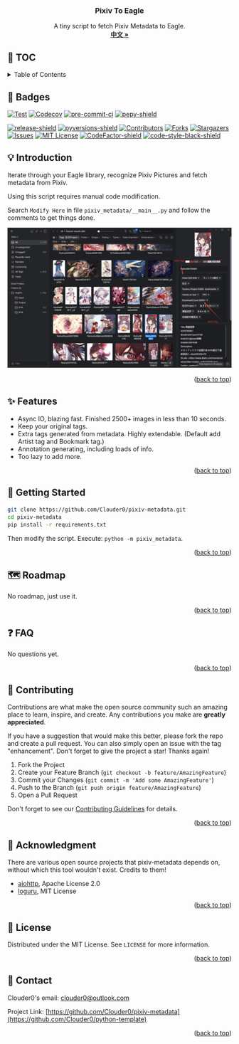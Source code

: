 <div id="top"></div>

<h3 align="center">Pixiv To Eagle</h3>
  <p align="center">
    A tiny script to fetch Pixiv Metadata to Eagle.
    <br />
    <!-- <a href="https://clouder0.github.io/pixiv-metadata/"><strong>Explore the docs »</strong></a> -->
    <!-- <br /> -->
    <a href="https://github.com/Clouder0/pixiv-metadata/blob/main/README.zh-Hans.md"><strong>中文 »</strong></a>
  </p>
</div>

## 📜 TOC

<details><summary>Table of Contents</summary>

- [🌟 Badges](#🌟-badges)
- [💡 Introduction](#💡-introduction)
- [✨ Features](#✨-features)
- [🎏 Getting Started](#🎏-getting-started)
- [🗺️ Roadmap](#🗺️-roadmap)
- [❓ Faq](#❓-faq)
- [💌 Contributing](#💌-contributing)
- [🙏 Acknowledgment](#🙏-acknowledgment)
- [📖 License](#📖-license)
- [📧 Contact](#📧-contact)

</details>

## 🌟 Badges

[![Test][github-action-test-shield]][github-action-test-url]
[![Codecov][codecov-shield]][codecov-url]
[![pre-commit-ci][pre-commit-ci-shield]][pre-commit-ci-url]
[![pepy-shield]][pepy-url]

[![release-shield]][release-url]
[![pyversions-shield]][pyversions-url]
[![Contributors][contributors-shield]][contributors-url]
[![Forks][forks-shield]][forks-url]
[![Stargazers][stars-shield]][stars-url]
[![Issues][issues-shield]][issues-url]
[![MIT License][license-shield]][license-url]
[![CodeFactor-shield]][CodeFactor-url]
[![code-style-black-shield]][code-style-black-url]

<!-- INTRODUCTION -->

## 💡 Introduction

Iterate through your Eagle library, recognize Pixiv Pictures and fetch metadata from Pixiv.

Using this script requires manual code modification.

Search `Modify Here` in file `pixiv_metadata/__main__.py` and follow the comments to get things done.

![Preview](img/img1.png)

<p align="right">(<a href="#top">back to top</a>)</p>

## ✨ Features

- Async IO, blazing fast. Finished 2500+ images in less than 10 seconds.
- Keep your original tags.
- Extra tags generated from metadata. Highly extendable. (Default add Artist tag and Bookmark tag.)
- Annotation generating, including loads of info.
- Too lazy to add more.

<p align="right">(<a href="#top">back to top</a>)</p>

## 🎏 Getting Started

```bash
git clone https://github.com/Clouder0/pixiv-metadata.git
cd pixiv-metadata
pip install -r requirements.txt
```

Then modify the script. Execute: `python -m pixiv_metadata`.

<p align="right">(<a href="#top">back to top</a>)</p>

## 🗺️ Roadmap

<!-- Please check out our [Github Project](https://github.com/Clouder0/pixiv-metadata/projects/1). -->

<!-- See the [open issues](https://github.com/Clouder0/pixiv-metadata/issues) for a full list of proposed features (and known issues). -->

No roadmap, just use it.

<p align="right">(<a href="#top">back to top</a>)</p>

## ❓ FAQ

No questions yet.

<p align="right">(<a href="#top">back to top</a>)</p>

<!-- CONTRIBUTING -->

## 💌 Contributing

Contributions are what make the open source community such an amazing place to learn, inspire, and create. Any contributions you make are **greatly appreciated**.

If you have a suggestion that would make this better, please fork the repo and create a pull request. You can also simply open an issue with the tag "enhancement".
Don't forget to give the project a star! Thanks again!

1. Fork the Project
2. Create your Feature Branch (`git checkout -b feature/AmazingFeature`)
3. Commit your Changes (`git commit -m 'Add some AmazingFeature'`)
4. Push to the Branch (`git push origin feature/AmazingFeature`)
5. Open a Pull Request

Don't forget to see our [Contributing Guidelines](https://github.com/Clouder0/pixiv-metadata/blob/main/CONTRIBUTING.md) for details.

<p align="right">(<a href="#top">back to top</a>)</p>

## 🙏 Acknowledgment

There are various open source projects that pixiv-metadata depends on, without which this tool wouldn't exist. Credits to them!

- [aiohttp](https://github.com/aio-libs/aiohttp), Apache License 2.0
- [loguru](https://github.com/Delgan/loguru), MIT License

<p align="right">(<a href="#top">back to top</a>)</p>

## 📖 License

Distributed under the MIT License. See `LICENSE` for more information.

<p align="right">(<a href="#top">back to top</a>)</p>

## 📧 Contact

Clouder0's email: clouder0@outlook.com

Project Link: [https://github.com/Clouder0/pixiv-metadata](https://github.com/Clouder0/python-template)

<p align="right">(<a href="#top">back to top</a>)</p>

<!-- MARKDOWN LINKS & IMAGES -->

<!-- https://www.markdownguide.org/basic-syntax/#reference-style-links -->

[contributors-shield]: https://img.shields.io/github/contributors/Clouder0/pixiv-metadata.svg?style=for-the-badge
[contributors-url]: https://github.com/Clouder0/pixiv-metadata/graphs/contributors
[forks-shield]: https://img.shields.io/github/forks/Clouder0/pixiv-metadata.svg?style=for-the-badge
[forks-url]: https://github.com/Clouder0/pixiv-metadata/network/members
[stars-shield]: https://img.shields.io/github/stars/Clouder0/pixiv-metadata.svg?style=for-the-badge
[stars-url]: https://github.com/Clouder0/pixiv-metadata/stargazers
[issues-shield]: https://img.shields.io/github/issues/Clouder0/pixiv-metadata.svg?style=for-the-badge
[issues-url]: https://github.com/Clouder0/pixiv-metadata/issues
[license-shield]: https://img.shields.io/github/license/Clouder0/pixiv-metadata.svg?style=for-the-badge
[license-url]: https://github.com/Clouder0/pixiv-metadata/blob/main/LICENSE
[github-action-test-shield]: https://github.com/Clouder0/pixiv-metadata/actions/workflows/test.yml/badge.svg?branch=main
[github-action-test-url]: https://github.com/Clouder0/pixiv-metadata/actions/workflows/test.yml
[codecov-shield]:https://codecov.io/gh/Clouder0/pixiv-metadata/branch/main/graph/badge.svg?token=D2XT099AFB
[codecov-url]: https://codecov.io/gh/Clouder0/pixiv-metadata
[pre-commit-ci-shield]: https://results.pre-commit.ci/badge/github/Clouder0/pixiv-metadata/main.svg
[pre-commit-ci-url]: https://results.pre-commit.ci/latest/github/Clouder0/pixiv-metadata/main
[code-style-black-shield]: https://img.shields.io/badge/code%20style-black-000000.svg?style=for-the-badge
[code-style-black-url]: https://github.com/psf/black
[pyversions-shield]: https://img.shields.io/pypi/pyversions/pixiv-metadata.svg?style=for-the-badge
[pyversions-url]: https://pypi.org/project/pixiv-metadata/
[release-shield]: https://img.shields.io/github/release/Clouder0/pixiv-metadata.svg?style=for-the-badge
[release-url]: https://github.com/Clouder0/pixiv-metadata/releases
[CodeFactor-shield]: https://www.codefactor.io/repository/github/clouder0/pixiv-metadata/badge/main?style=for-the-badge
[CodeFactor-url]: https://www.codefactor.io/repository/github/clouder0/pixiv-metadata/overview/main
[pepy-shield]: https://static.pepy.tech/personalized-badge/pixiv-metadata?period=total&units=international_system&left_color=grey&right_color=brightgreen&left_text=Downloads
[pepy-url]: https://pepy.tech/project/pixiv-metadata
